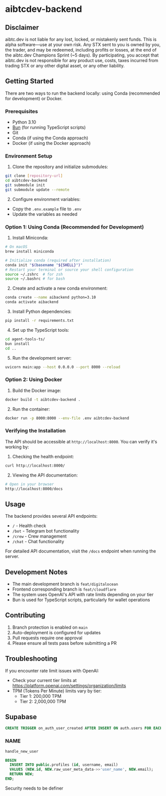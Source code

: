 # aibtcdev-backend

## Disclaimer

aibtc.dev is not liable for any lost, locked, or mistakenly sent funds. This is alpha software—use at your own risk. Any STX sent to you is owned by you, the trader, and may be redeemed, including profits or losses, at the end of the aibtc.dev Champions Sprint (~5 days). By participating, you accept that aibtc.dev is not responsible for any product use, costs, taxes incurred from trading STX or any other digital asset, or any other liability.

## Getting Started

There are two ways to run the backend locally: using Conda (recommended for development) or Docker.

### Prerequisites

- Python 3.10
- [Bun](https://bun.sh/) (for running TypeScript scripts)
- Git
- Conda (if using the Conda approach)
- Docker (if using the Docker approach)

### Environment Setup

1. Clone the repository and initialize submodules:

```bash
git clone [repository-url]
cd aibtcdev-backend
git submodule init
git submodule update --remote
```

2. Configure environment variables:

- Copy the `.env.example` file to `.env`
- Update the variables as needed

### Option 1: Using Conda (Recommended for Development)

1. Install Miniconda:

```bash
# On macOS
brew install miniconda

# Initialize conda (required after installation)
conda init "$(basename "${SHELL}")"
# Restart your terminal or source your shell configuration
source ~/.zshrc  # for zsh
source ~/.bashrc # for bash
```

2. Create and activate a new conda environment:

```bash
conda create --name aibackend python=3.10
conda activate aibackend
```

3. Install Python dependencies:

```bash
pip install -r requirements.txt
```

4. Set up the TypeScript tools:

```bash
cd agent-tools-ts/
bun install
cd ..
```

5. Run the development server:

```bash
uvicorn main:app --host 0.0.0.0 --port 8000 --reload
```

### Option 2: Using Docker

1. Build the Docker image:

```bash
docker build -t aibtcdev-backend .
```

2. Run the container:

```bash
docker run -p 8000:8000 --env-file .env aibtcdev-backend
```

### Verifying the Installation

The API should be accessible at `http://localhost:8000`. You can verify it's working by:

1. Checking the health endpoint:

```bash
curl http://localhost:8000/
```

2. Viewing the API documentation:

```bash
# Open in your browser
http://localhost:8000/docs
```

## Usage

The backend provides several API endpoints:

- `/` - Health check
- `/bot` - Telegram bot functionality
- `/crew` - Crew management
- `/chat` - Chat functionality

For detailed API documentation, visit the `/docs` endpoint when running the server.

## Development Notes

- The main development branch is `feat/digitalocean`
- Frontend corresponding branch is `feat/cloudflare`
- The system uses OpenAI's API with rate limits depending on your tier
- Bun is used for TypeScript scripts, particularly for wallet operations

## Contributing

1. Branch protection is enabled on `main`
2. Auto-deployment is configured for updates
3. Pull requests require one approval
4. Please ensure all tests pass before submitting a PR

## Troubleshooting

If you encounter rate limit issues with OpenAI:

- Check your current tier limits at https://platform.openai.com/settings/organization/limits
- TPM (Tokens Per Minute) limits vary by tier:
  - Tier 1: 200,000 TPM
  - Tier 2: 2,000,000 TPM


## Supabase

```sql
CREATE TRIGGER on_auth_user_created AFTER INSERT ON auth.users FOR EACH ROW EXECUTE FUNCTION handle_new_user()
```


### NAME
```sql
handle_new_user
```

```sql
BEGIN
  INSERT INTO public.profiles (id, username, email)
  VALUES (NEW.id, NEW.raw_user_meta_data->>'user_name', NEW.email);
  RETURN NEW;
END;
```

Security needs to be definer